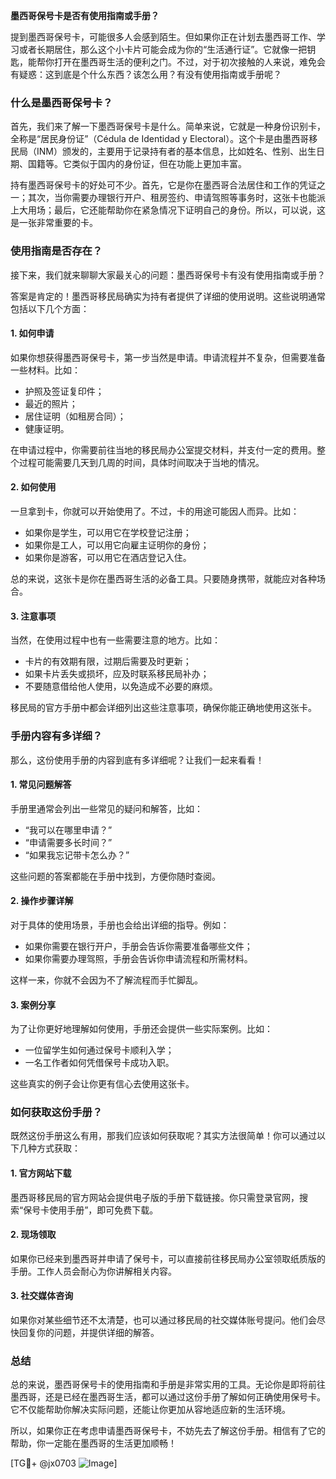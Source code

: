 **墨西哥保号卡是否有使用指南或手册？**

提到墨西哥保号卡，可能很多人会感到陌生。但如果你正在计划去墨西哥工作、学习或者长期居住，那么这个小卡片可能会成为你的“生活通行证”。它就像一把钥匙，能帮你打开在墨西哥生活的便利之门。不过，对于初次接触的人来说，难免会有疑惑：这到底是个什么东西？该怎么用？有没有使用指南或手册呢？

### 什么是墨西哥保号卡？

首先，我们来了解一下墨西哥保号卡是什么。简单来说，它就是一种身份识别卡，全称是“居民身份证”（Cédula de Identidad y Electoral）。这个卡是由墨西哥移民局（INM）颁发的，主要用于记录持有者的基本信息，比如姓名、性别、出生日期、国籍等。它类似于国内的身份证，但在功能上更加丰富。

持有墨西哥保号卡的好处可不少。首先，它是你在墨西哥合法居住和工作的凭证之一；其次，当你需要办理银行开户、租房签约、申请驾照等事务时，这张卡也能派上大用场；最后，它还能帮助你在紧急情况下证明自己的身份。所以，可以说，这是一张非常重要的卡。

### 使用指南是否存在？

接下来，我们就来聊聊大家最关心的问题：墨西哥保号卡有没有使用指南或手册？

答案是肯定的！墨西哥移民局确实为持有者提供了详细的使用说明。这些说明通常包括以下几个方面：

#### 1. **如何申请**
   如果你想获得墨西哥保号卡，第一步当然是申请。申请流程并不复杂，但需要准备一些材料。比如：
   - 护照及签证复印件；
   - 最近的照片；
   - 居住证明（如租房合同）；
   - 健康证明。

   在申请过程中，你需要前往当地的移民局办公室提交材料，并支付一定的费用。整个过程可能需要几天到几周的时间，具体时间取决于当地的情况。

#### 2. **如何使用**
   一旦拿到卡，你就可以开始使用了。不过，卡的用途可能因人而异。比如：
   - 如果你是学生，可以用它在学校登记注册；
   - 如果你是工人，可以用它向雇主证明你的身份；
   - 如果你是游客，可以用它在酒店登记入住。

   总的来说，这张卡是你在墨西哥生活的必备工具。只要随身携带，就能应对各种场合。

#### 3. **注意事项**
   当然，在使用过程中也有一些需要注意的地方。比如：
   - 卡片的有效期有限，过期后需要及时更新；
   - 如果卡片丢失或损坏，应及时联系移民局补办；
   - 不要随意借给他人使用，以免造成不必要的麻烦。

   移民局的官方手册中都会详细列出这些注意事项，确保你能正确地使用这张卡。

### 手册内容有多详细？

那么，这份使用手册的内容到底有多详细呢？让我们一起来看看！

#### 1. **常见问题解答**
   手册里通常会列出一些常见的疑问和解答，比如：
   - “我可以在哪里申请？”
   - “申请需要多长时间？”
   - “如果我忘记带卡怎么办？”

   这些问题的答案都能在手册中找到，方便你随时查阅。

#### 2. **操作步骤详解**
   对于具体的使用场景，手册也会给出详细的指导。例如：
   - 如果你需要在银行开户，手册会告诉你需要准备哪些文件；
   - 如果你需要办理驾照，手册会告诉你申请流程和所需材料。

   这样一来，你就不会因为不了解流程而手忙脚乱。

#### 3. **案例分享**
   为了让你更好地理解如何使用，手册还会提供一些实际案例。比如：
   - 一位留学生如何通过保号卡顺利入学；
   - 一名工作者如何凭借保号卡成功入职。

   这些真实的例子会让你更有信心去使用这张卡。

### 如何获取这份手册？

既然这份手册这么有用，那我们应该如何获取呢？其实方法很简单！你可以通过以下几种方式获取：

#### 1. 官方网站下载
   墨西哥移民局的官方网站会提供电子版的手册下载链接。你只需登录官网，搜索“保号卡使用手册”，即可免费下载。

#### 2. 现场领取
   如果你已经来到墨西哥并申请了保号卡，可以直接前往移民局办公室领取纸质版的手册。工作人员会耐心为你讲解相关内容。

#### 3. 社交媒体咨询
   如果你对某些细节还不太清楚，也可以通过移民局的社交媒体账号提问。他们会尽快回复你的问题，并提供详细的解答。

### 总结

总的来说，墨西哥保号卡的使用指南和手册是非常实用的工具。无论你是即将前往墨西哥，还是已经在墨西哥生活，都可以通过这份手册了解如何正确使用保号卡。它不仅能帮助你解决实际问题，还能让你更加从容地适应新的生活环境。

所以，如果你正在考虑申请墨西哥保号卡，不妨先去了解这份手册。相信有了它的帮助，你一定能在墨西哥的生活更加顺畅！

[TG💪+ @jx0703 ![Image](https://github.com/user-attachments/assets/dbca1d08-cadb-493c-b0ec-ad6f7a83f270)]